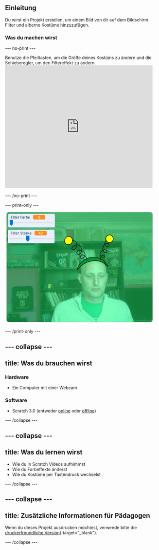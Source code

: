 ## Einleitung

Du wirst ein Projekt erstellen, um einem Bild von dir auf dem Bildschirm Filter und alberne Kostüme hinzuzufügen.

### Was du machen wirst

--- no-print ---

Benutze die Pfeiltasten, um die Größe deines Kostüms zu ändern und die Schieberegler, um den Filtereffekt zu ändern. <iframe src="https://scratch.mit.edu/projects/384619576/embed" allowtransparency="true" width="485" height="402" frameborder="0" scrolling="no" allowfullscreen mark="crwd-mark"></iframe>

--- /no-print ---

--- print-only ---

![Fertiges Projekt](images/final.png)

--- /print-only ---

--- collapse ---
---
title: Was du brauchen wirst
---

### Hardware

+ Ein Computer mit einer Webcam

### Software

+ Scratch 3.0 (entweder [online](http://rpf.io/scratchon) oder [offline](http://rpf.io/scratchoff))

--- /collapse ---

--- collapse ---
---
title: Was du lernen wirst
---

- Wie du in Scratch Videos aufnimmst
- Wie du Farbeffekte änderst
- Wie du Kostüme per Tastendruck wechselst

--- /collapse ---

--- collapse ---
---
title: Zusätzliche Informationen für Pädagogen
---

Wenn du dieses Projekt ausdrucken möchtest, verwende bitte die [druckerfreundliche Version](https://projects.raspberrypi.org/de-DE/projects/scratchchat-filters/print){:target="_blank"}.

--- /collapse ---
